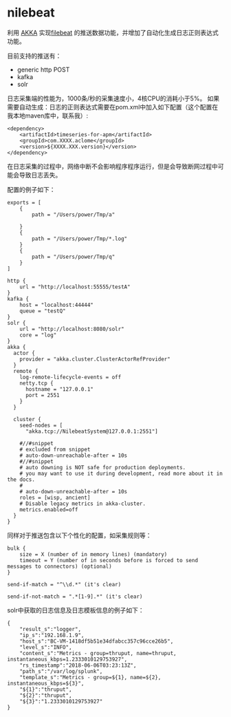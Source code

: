 # nilebeat
利用 [AKKA](http://akka.io) 实现[filebeat](https://www.elastic.co/guide/en/beats/filebeat/current/filebeat-overview.html) 的推送数据功能，并增加了自动化生成日志正则表达式功能。

目前支持的推送有： 
- generic http POST
- kafka 
- solr

日志采集端的性能为，1000条/秒的采集速度小，4核CPU的消耗小于5%。
如果需要自动生成：日志的正则表达式需要在pom.xml中加入如下配置（这个配置在我本地maven库中，联系我）:

```
<dependency>
	<artifactId>timeseries-for-apm</artifactId>
	<groupId>com.XXXX.aclome</groupId>
	<version>${XXXX.XXX.version}</version>
</dependency>
```
在日志采集的过程中，网络中断不会影响程序程序运行，但是会导致断网过程中可能会导致日志丢失。

配置的例子如下：

```
exports = [
    {
        path = "/Users/power/Tmp/a" 		
        
    }
    {
        path = "/Users/power/Tmp/*.log"
    }
    {
        path = "/Users/power/Tmp/q"        
    }
]

http {
    url = "http://localhost:55555/testA"
}
kafka {
    host = "localhost:44444"
    queue = "testQ"
}
solr {
    url = "http://localhost:8080/solr"
    core = "log"
}    
akka {  
  actor {  
    provider = "akka.cluster.ClusterActorRefProvider"  
  }  
  remote {  
    log-remote-lifecycle-events = off  
    netty.tcp {  
      hostname = "127.0.0.1"  
      port = 2551  
    }  
  }  
  
  cluster {  
    seed-nodes = [  
      "akka.tcp://NilebeatSystem@127.0.0.1:2551"]  
  
    #//#snippet  
    # excluded from snippet  
    # auto-down-unreachable-after = 10s  
    #//#snippet  
    # auto downing is NOT safe for production deployments.  
    # you may want to use it during development, read more about it in the docs.  
    #  
    # auto-down-unreachable-after = 10s  
    roles = [wisp, ancient]
    # Disable legacy metrics in akka-cluster.  
    metrics.enabled=off  
  }  
}  

```

同样对于推送包含以下个性化的配置，如采集规则等：

```
bulk {
	size = X (number of in memory lines) (mandatory)
	timeout = Y (number of in seconds before is forced to send messages to connectors) (optional)
}

send-if-match = "^\\d.*" (it's clear)

send-if-not-match = ".*[1-9].*"	(it's clear)

```
solr中获取的日志信息及日志模板信息的例子如下：
```
{
	"result_s":"logger",
	"ip_s":"192.168.1.9",
	"host_s":"BC-VM-1418df5b51e34dfabcc357c96cce26b5",
	"level_s":"INFO",
	"content_s":"Metrics - group=thruput, name=thruput, instantaneous_kbps=1.2333010129753927",
	"rs_timestamp":"2018-06-06T03:23:13Z",
	"path_s":"/var/log/splunk",
	"template_s":"Metrics - group=${1}, name=${2}, instantaneous_kbps=${3}",
	"${1}":"thruput",
	"${2}":"thruput",
	"${3}":"1.2333010129753927"
}
```

